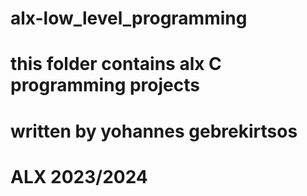 # alx-low_level_programming

# this folder contains alx C programming projects
# written by yohannes gebrekirtsos
# ALX 2023/2024
